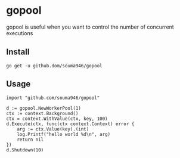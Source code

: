 # gopool
gopool is useful when you want to control the number of concurrent executions


## Install
```
go get -u github.dom/souma946/gopool
```

## Usage
```
import "github.com/souma946/gopool"

d := gopool.NewWorkerPool(1)
ctx := context.Background()
ctx = context.WithValue(ctx, key, 100)
d.Execute(ctx, func(ctx context.Context) error {
	arg := ctx.Value(key).(int)
	log.Printf("hello world %d\n", arg)
	return nil
})
d.Shutdown(10)
```